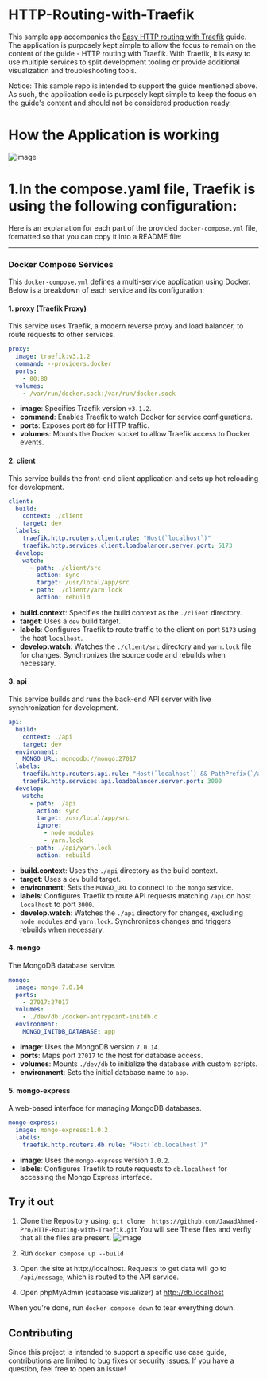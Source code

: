# HTTP-Routing-with-Traefik


This sample app accompanies the [Easy HTTP routing with Traefik](#) guide. The application is purposely kept simple to allow the focus to remain on the content of the guide - HTTP routing with Traefik. With Traefik, it is easy to use multiple services to split development tooling or provide additional visualization and troubleshooting tools.

Notice: This sample repo is intended to support the guide mentioned above. As such, the application code is purposely kept simple to keep the focus on the guide's content and should not be considered production ready.

# How the Application is working



![image](https://github.com/user-attachments/assets/7e5e8e57-d5b0-46c7-aba8-f45ce8901e3d)

# 1.In the compose.yaml file, Traefik is using the following configuration:
Here is an explanation for each part of the provided `docker-compose.yml` file, formatted so that you can copy it into a README file:

---

### Docker Compose Services

This `docker-compose.yml` defines a multi-service application using Docker. Below is a breakdown of each service and its configuration:

#### 1. **proxy (Traefik Proxy)**

This service uses Traefik, a modern reverse proxy and load balancer, to route requests to other services.

```yaml
proxy:
  image: traefik:v3.1.2
  command: --providers.docker
  ports:
    - 80:80
  volumes:
    - /var/run/docker.sock:/var/run/docker.sock
```

- **image**: Specifies Traefik version `v3.1.2`.
- **command**: Enables Traefik to watch Docker for service configurations.
- **ports**: Exposes port `80` for HTTP traffic.
- **volumes**: Mounts the Docker socket to allow Traefik access to Docker events.



#### 2. **client**

This service builds the front-end client application and sets up hot reloading for development.

```yaml
client:
  build:
    context: ./client
    target: dev
  labels:
    traefik.http.routers.client.rule: "Host(`localhost`)"
    traefik.http.services.client.loadbalancer.server.port: 5173
  develop:
    watch:
      - path: ./client/src
        action: sync
        target: /usr/local/app/src
      - path: ./client/yarn.lock
        action: rebuild
```

- **build.context**: Specifies the build context as the `./client` directory.
- **target**: Uses a `dev` build target.
- **labels**: Configures Traefik to route traffic to the client on port `5173` using the host `localhost`.
- **develop.watch**: Watches the `./client/src` directory and `yarn.lock` file for changes. Synchronizes the source code and rebuilds when necessary.



#### 3. **api**

This service builds and runs the back-end API server with live synchronization for development.

```yaml
api:
  build:
    context: ./api
    target: dev
  environment:
    MONGO_URL: mongodb://mongo:27017
  labels:
    traefik.http.routers.api.rule: "Host(`localhost`) && PathPrefix(`/api`)"
    traefik.http.services.api.loadbalancer.server.port: 3000
  develop:
    watch:
      - path: ./api
        action: sync
        target: /usr/local/app/src
        ignore:
          - node_modules
          - yarn.lock
      - path: ./api/yarn.lock
        action: rebuild
```

- **build.context**: Uses the `./api` directory as the build context.
- **target**: Uses a `dev` build target.
- **environment**: Sets the `MONGO_URL` to connect to the `mongo` service.
- **labels**: Configures Traefik to route API requests matching `/api` on host `localhost` to port `3000`.
- **develop.watch**: Watches the `./api` directory for changes, excluding `node_modules` and `yarn.lock`. Synchronizes changes and triggers rebuilds when necessary.


#### 4. **mongo**

The MongoDB database service.

```yaml
mongo:
  image: mongo:7.0.14
  ports:
    - 27017:27017
  volumes:
    - ./dev/db:/docker-entrypoint-initdb.d
  environment:
    MONGO_INITDB_DATABASE: app
```

- **image**: Uses the MongoDB version `7.0.14`.
- **ports**: Maps port `27017` to the host for database access.
- **volumes**: Mounts `./dev/db` to initialize the database with custom scripts.
- **environment**: Sets the initial database name to `app`.


#### 5. **mongo-express**

A web-based interface for managing MongoDB databases.

```yaml
mongo-express:
  image: mongo-express:1.0.2
  labels:
    traefik.http.routers.db.rule: "Host(`db.localhost`)"
```

- **image**: Uses the `mongo-express` version `1.0.2`.
- **labels**: Configures Traefik to route requests to `db.localhost` for accessing the Mongo Express interface.




## Try it out

1. Clone the Repository using:   `git clone  https://github.com/JawadAhmed-Pro/HTTP-Routing-with-Traefik.git`
   You will see These files and verfiy that all the files are present.
![image](https://github.com/user-attachments/assets/1bfac9d8-6c0a-40a8-a75f-8ec2e79df513)

3. Run `docker compose up --build`
4. Open the site at http://localhost. Requests to get data will go to `/api/message`, which is routed to the API service.
5. Open phpMyAdmin (database visualizer) at http://db.localhost

When you're done, run `docker compose down` to tear everything down.



## Contributing

Since this project is intended to support a specific use case guide, contributions are limited to bug fixes or security issues. If you have a question, feel free to open an issue!

